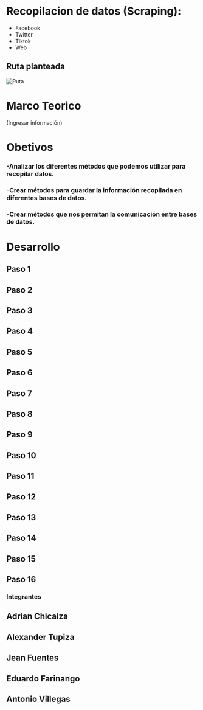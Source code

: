 # Recopilacion de datos (Scraping):
- Facebook
- Twitter
- Tiktok
- Web

## Ruta planteada
![Ruta](https://user-images.githubusercontent.com/75056800/153736293-a1fd5503-7b33-4446-99b9-385e4c9a7a31.png)

# Marco Teorico

(Ingresar información)


# Obetivos
### -Analizar los diferentes métodos que podemos utilizar para recopilar datos.
### -Crear métodos para guardar la información recopilada en diferentes bases de datos.
### -Crear métodos que nos permitan la comunicación entre bases de datos.

# Desarrollo

## Paso 1
## Paso 2
## Paso 3
## Paso 4
## Paso 5
## Paso 6
## Paso 7
## Paso 8
## Paso 9
## Paso 10
## Paso 11
## Paso 12
## Paso 13
## Paso 14
## Paso 15
## Paso 16







### Integrantes

## Adrian Chicaiza
## Alexander Tupiza
## Jean Fuentes
## Eduardo Farinango
## Antonio Villegas

